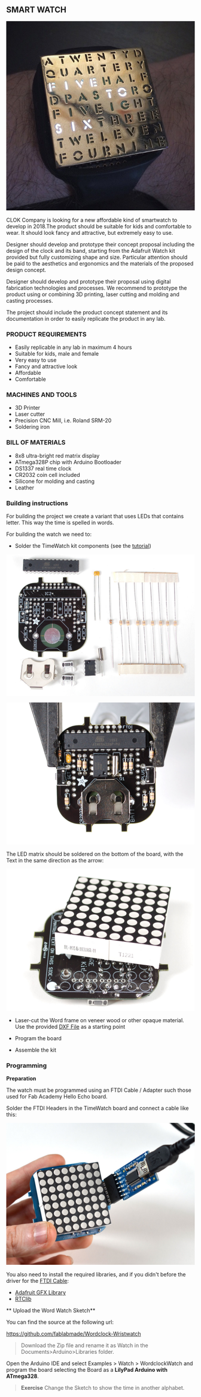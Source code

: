 ## SMART WATCH

![Wcww05](assets/wcww05.jpg)

CLOK Company is looking for a new affordable kind of smartwatch to develop in 2018.The product should be suitable for kids and comfortable to wear. It should look fancy and attractive, but extremely easy to use. 

Designer should develop and prototype their concept proposal including the design of the clock and its band, starting from the Adafruit Watch kit provided but fully customizing shape and size. Particular attention should be paid to the aesthetics and ergonomics and the materials of the proposed design concept.

Designer should develop and prototype their proposal using digital fabrication technologies and processes. We recommend to prototype the product using or combining 3D printing, laser cutting and molding and casting processes.

The project should include the product concept statement and its documentation in order to easily replicate the product in any lab.

### PRODUCT REQUIREMENTS
	
- Easily replicable in any lab in maximum 4 hours
- Suitable for kids, male and female
- Very easy to use
- Fancy and attractive look
- Affordable
- Comfortable 


### MACHINES AND TOOLS
	
- 3D Printer
- Laser cutter
- Precision CNC Mill, i.e. Roland SRM-20 
- Soldering iron


### BILL OF MATERIALS

- 8x8 ultra-bright red matrix display
- ATmega328P chip with Arduino Bootloader
- DS1337 real time clock
- CR2032 coin cell included
- Silicone for molding and casting
- Leather


### Building instructions

For building the project we create a variant that uses LEDs that contains letter. This way the time is spelled in words.

For building the watch we need to:

- Solder the TimeWatch kit components (see the [tutorial](https://learn.adafruit.com/timesquare-watch-kit/kit-assembly))

![Parts](assets/adafruit_products_parst.jpg)

![Assembly](assets/adafruit_products_buttonplace.jpg)

The LED matrix should be soldered on the bottom of the board, with the Text in the same direction as the arrow:

![Adafruit Products Matrixdot](assets/adafruit_products_matrixdot.jpg)

- Laser-cut the Word frame on veneer wood or other opaque material. Use the provided [DXF File](https://github.com/fablabmade/Wordclock-Wristwatch/raw/master/faceplates%20%26%20housing/wordclock_faceplate_ponoko.dxf) as a starting point

- Program the board

- Assemble the kit

### Programming

**Preparation**

The watch must be programmed using an FTDI Cable / Adapter such those used for Fab Academy Hello Echo board.

Solder the FTDI Headers in the TimeWatch board and connect a cable like this:

![Adafruit Products Ftdi](assets/adafruit_products_ftdi.jpg)

You also need to install the required libraries, and if you didn't before the driver for the [FTDI Cable](http://www.ftdichip.com/FTDrivers.htm):

- [Adafruit GFX Library](https://github.com/adafruit/Adafruit-GFX-Library)
- [RTClib](https://github.com/adafruit/RTClib)

** Upload the Word Watch Sketch**

You can find the source at the following url:

https://github.com/fablabmade/Wordclock-Wristwatch

>Download the Zip file and rename it as Watch in the Documents>Arduino>Libraries folder.

Open the Arduino IDE and select Examples > Watch > WordclockWatch and program the board selecting the Board as a **LilyPad Arduino with ATmega328**.

>**Exercise** Change the Sketch to show the time in another alphabet.